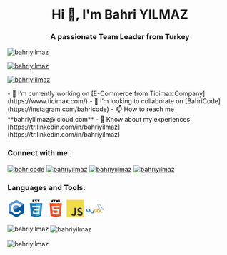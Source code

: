 <h1 align="center">Hi 👋, I&apos;m Bahri YILMAZ</h1>
<h3 align="center">A passionate Team Leader from Turkey</h3>
<p align="left"><img src="https://komarev.com/ghpvc/?username=bahriyilmaz&label=Profile%20views&color=0e75b6&style=flat" alt="bahriyilmaz"></p>
<p align="left"><a href="https://github.com/ryo-ma/github-profile-trophy"><img src="https://github-profile-trophy.vercel.app/?username=bahriyilmaz" alt="bahriyilmaz"></a></p>
<p align="left"><a href="https://twitter.com/bahriyiilmaz" target="blank"><img src="https://img.shields.io/twitter/follow/bahriyiilmaz?logo=twitter&style=for-the-badge" alt="bahriyiilmaz"></a></p>
<p>- 🔭 I&rsquo;m currently working on [E-Commerce from Ticimax Company](https://www.ticimax.com/) - 👯 I&rsquo;m looking to collaborate on [BahriCode](https://instagram.com/bahricode) - 📫 How to reach me **bahriyiilmaz@icloud.com** - 📄 Know about my experiences [https://tr.linkedin.com/in/bahriyilmaz](https://tr.linkedin.com/in/bahriyilmaz)</p>
<h3 align="left">Connect with me:</h3>
<p align="left"><a href="https://codepen.io/bahricode" target="blank"><img align="center" src="https://raw.githubusercontent.com/rahuldkjain/github-profile-readme-generator/master/src/images/icons/Social/codepen.svg" alt="bahricode" height="30" width="40"></a> <a href="https://dev.to/bahriyilmaz" target="blank"><img align="center" src="https://raw.githubusercontent.com/rahuldkjain/github-profile-readme-generator/master/src/images/icons/Social/devto.svg" alt="bahriyilmaz" height="30" width="40"></a> <a href="https://twitter.com/bahriyiilmaz" target="blank"><img align="center" src="https://raw.githubusercontent.com/rahuldkjain/github-profile-readme-generator/master/src/images/icons/Social/twitter.svg" alt="bahriyiilmaz" height="30" width="40"></a> <a href="https://linkedin.com/in/bahriyilmaz" target="blank"><img align="center" src="https://raw.githubusercontent.com/rahuldkjain/github-profile-readme-generator/master/src/images/icons/Social/linked-in-alt.svg" alt="bahriyilmaz" height="30" width="40"></a></p>
<h3 align="left">Languages and Tools:</h3>
<p align="left"><a href="https://www.cprogramming.com/" target="_blank" rel="noreferrer"><img src="https://raw.githubusercontent.com/devicons/devicon/master/icons/c/c-original.svg" alt="c" width="40" height="40"></a> <a href="https://www.w3schools.com/css/" target="_blank" rel="noreferrer"><img src="https://raw.githubusercontent.com/devicons/devicon/master/icons/css3/css3-original-wordmark.svg" alt="css3" width="40" height="40"></a> <a href="https://www.w3.org/html/" target="_blank" rel="noreferrer"><img src="https://raw.githubusercontent.com/devicons/devicon/master/icons/html5/html5-original-wordmark.svg" alt="html5" width="40" height="40"></a> <a href="https://developer.mozilla.org/en-US/docs/Web/JavaScript" target="_blank" rel="noreferrer"><img src="https://raw.githubusercontent.com/devicons/devicon/master/icons/javascript/javascript-original.svg" alt="javascript" width="40" height="40"></a> <a href="https://www.mysql.com/" target="_blank" rel="noreferrer"><img src="https://raw.githubusercontent.com/devicons/devicon/master/icons/mysql/mysql-original-wordmark.svg" alt="mysql" width="40" height="40"></a></p>
<p><img align="left" src="https://github-readme-stats.vercel.app/api/top-langs?username=bahriyilmaz&show_icons=true&locale=en&layout=compact" alt="bahriyilmaz" style="float: left; "></p>
<p>&nbsp;<img align="center" src="https://github-readme-stats.vercel.app/api?username=bahriyilmaz&show_icons=true&locale=en" alt="bahriyilmaz"></p>
<p><img align="center" src="https://github-readme-streak-stats.herokuapp.com/?user=bahriyilmaz&" alt="bahriyilmaz"></p>
